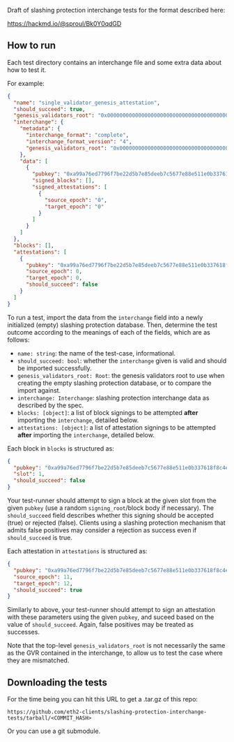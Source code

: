 Draft of slashing protection interchange tests for the format described here:

https://hackmd.io/@sproul/Bk0Y0qdGD

## How to run

Each test directory contains an interchange file and some extra data about how to test it.

For example:

```json
{
  "name": "single_validator_genesis_attestation",
  "should_succeed": true,
  "genesis_validators_root": "0x0000000000000000000000000000000000000000000000000000000000000000",
  "interchange": {
    "metadata": {
      "interchange_format": "complete",
      "interchange_format_version": "4",
      "genesis_validators_root": "0x0000000000000000000000000000000000000000000000000000000000000000"
    },
    "data": [
      {
        "pubkey": "0xa99a76ed7796f7be22d5b7e85deeb7c5677e88e511e0b337618f8c4eb61349b4bf2d153f649f7b53359fe8b94a38e44c",
        "signed_blocks": [],
        "signed_attestations": [
          {
            "source_epoch": "0",
            "target_epoch": "0"
          }
        ]
      }
    ]
  },
  "blocks": [],
  "attestations": [
    {
      "pubkey": "0xa99a76ed7796f7be22d5b7e85deeb7c5677e88e511e0b337618f8c4eb61349b4bf2d153f649f7b53359fe8b94a38e44c",
      "source_epoch": 0,
      "target_epoch": 0,
      "should_succeed": false
    }
  ]
}
```

To run a test, import the data from the `interchange` field into a newly initialized (empty)
slashing protection database. Then, determine the test outcome according to the meanings of
each of the fields, which are as follows:

* `name: string`: the name of the test-case, informational.
* `should_succeed: bool`: whether the `interchange` given is valid and should
  be imported successfully.
* `genesis_validators_root: Root`: the genesis validators root to use when
  creating the empty slashing protection database, or to compare the import
  against.
* `interchange: Interchange`: slashing protection interchange data as described
  by the spec.
* `blocks: [object]`: a list of block signings to be attempted **after**
  importing the `interchange`, detailed below.
* `attestations: [object]`: a list of attestation signings to be attempted **after**
  importing the `interchange`, detailed below.

Each block in `blocks` is structured as:

```json
{
  "pubkey": "0xa99a76ed7796f7be22d5b7e85deeb7c5677e88e511e0b337618f8c4eb61349b4bf2d153f649f7b53359fe8b94a38e44c",
  "slot": 1,
  "should_succeed": false
}
```

Your test-runner should attempt to sign a block at the given slot from the
given `pubkey` (use a random `signing_root`/block body if necessary). The
`should_succeed` field describes whether this signing should be accepted (true)
or rejected (false). Clients using a slashing protection mechanism that admits
false positives may consider a rejection as success even if `should_succeed` is
true.

Each attestation in `attestations` is structured as:

```json
{
  "pubkey": "0xa99a76ed7796f7be22d5b7e85deeb7c5677e88e511e0b337618f8c4eb61349b4bf2d153f649f7b53359fe8b94a38e44c",
  "source_epoch": 11,
  "target_epoch": 12,
  "should_succeed": true
}
```

Similarly to above, your test-runner should attempt to sign an attestation with these parameters
using the given `pubkey`, and suceed based on the value of `should_succeed`. Again, false positives
may be treated as successes.

Note that the top-level `genesis_validators_root` is not necessarily the same
as the GVR contained in the interchange, to allow us to test the case where
they are mismatched.

## Downloading the tests

For the time being you can hit this URL to get a .tar.gz of this repo:

```
https://github.com/eth2-clients/slashing-protection-interchange-tests/tarball/<COMMIT_HASH>
```

Or you can use a git submodule.

